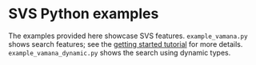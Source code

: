 <!--
  ~ Copyright 2024 Intel Corporation
  ~
  ~ Licensed under the Apache License, Version 2.0 (the "License");
  ~ you may not use this file except in compliance with the License.
  ~ You may obtain a copy of the License at
  ~
  ~     http://www.apache.org/licenses/LICENSE-2.0
  ~
  ~ Unless required by applicable law or agreed to in writing, software
  ~ distributed under the License is distributed on an "AS IS" BASIS,
  ~ WITHOUT WARRANTIES OR CONDITIONS OF ANY KIND, either express or implied.
  ~ See the License for the specific language governing permissions and
  ~ limitations under the License.
-->

# SVS Python examples

The examples provided here showcase SVS features. `example_vamana.py` shows search features; see the [getting started tutorial](https://intel.github.io/ScalableVectorSearch/start.html) for more details. `example_vamana_dynamic.py` shows the search using dynamic types.
